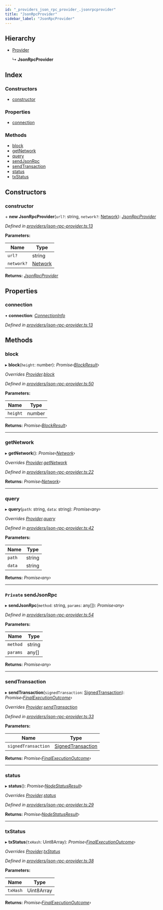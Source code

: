 ```yaml
---
id: "_providers_json_rpc_provider_.jsonrpcprovider"
title: "JsonRpcProvider"
sidebar_label: "JsonRpcProvider"
---
```


## Hierarchy

* [Provider](_providers_provider_.provider.md)

  ↳ **JsonRpcProvider**

## Index

### Constructors

* [constructor](_providers_json_rpc_provider_.jsonrpcprovider.md#constructor)

### Properties

* [connection](_providers_json_rpc_provider_.jsonrpcprovider.md#connection)

### Methods

* [block](_providers_json_rpc_provider_.jsonrpcprovider.md#block)
* [getNetwork](_providers_json_rpc_provider_.jsonrpcprovider.md#getnetwork)
* [query](_providers_json_rpc_provider_.jsonrpcprovider.md#query)
* [sendJsonRpc](_providers_json_rpc_provider_.jsonrpcprovider.md#private-sendjsonrpc)
* [sendTransaction](_providers_json_rpc_provider_.jsonrpcprovider.md#sendtransaction)
* [status](_providers_json_rpc_provider_.jsonrpcprovider.md#status)
* [txStatus](_providers_json_rpc_provider_.jsonrpcprovider.md#txstatus)

## Constructors

###  constructor

\+ **new JsonRpcProvider**(`url?`: string, `network?`: [Network](../interfaces/_utils_network_.network.md)): *[JsonRpcProvider](_providers_json_rpc_provider_.jsonrpcprovider.md)*

*Defined in [providers/json-rpc-provider.ts:13](https://github.com/nearprotocol/nearlib/blob/be6b150/src.ts/providers/json-rpc-provider.ts#L13)*

**Parameters:**

Name | Type |
------ | ------ |
`url?` | string |
`network?` | [Network](../interfaces/_utils_network_.network.md) |

**Returns:** *[JsonRpcProvider](_providers_json_rpc_provider_.jsonrpcprovider.md)*

## Properties

###  connection

• **connection**: *[ConnectionInfo](../interfaces/_utils_web_.connectioninfo.md)*

*Defined in [providers/json-rpc-provider.ts:13](https://github.com/nearprotocol/nearlib/blob/be6b150/src.ts/providers/json-rpc-provider.ts#L13)*

## Methods

###  block

▸ **block**(`height`: number): *Promise‹[BlockResult](../interfaces/_providers_provider_.blockresult.md)›*

*Overrides [Provider](_providers_provider_.provider.md).[block](_providers_provider_.provider.md#abstract-block)*

*Defined in [providers/json-rpc-provider.ts:50](https://github.com/nearprotocol/nearlib/blob/be6b150/src.ts/providers/json-rpc-provider.ts#L50)*

**Parameters:**

Name | Type |
------ | ------ |
`height` | number |

**Returns:** *Promise‹[BlockResult](../interfaces/_providers_provider_.blockresult.md)›*

___

###  getNetwork

▸ **getNetwork**(): *Promise‹[Network](../interfaces/_utils_network_.network.md)›*

*Overrides [Provider](_providers_provider_.provider.md).[getNetwork](_providers_provider_.provider.md#abstract-getnetwork)*

*Defined in [providers/json-rpc-provider.ts:22](https://github.com/nearprotocol/nearlib/blob/be6b150/src.ts/providers/json-rpc-provider.ts#L22)*

**Returns:** *Promise‹[Network](../interfaces/_utils_network_.network.md)›*

___

###  query

▸ **query**(`path`: string, `data`: string): *Promise‹any›*

*Overrides [Provider](_providers_provider_.provider.md).[query](_providers_provider_.provider.md#abstract-query)*

*Defined in [providers/json-rpc-provider.ts:42](https://github.com/nearprotocol/nearlib/blob/be6b150/src.ts/providers/json-rpc-provider.ts#L42)*

**Parameters:**

Name | Type |
------ | ------ |
`path` | string |
`data` | string |

**Returns:** *Promise‹any›*

___

### `Private` sendJsonRpc

▸ **sendJsonRpc**(`method`: string, `params`: any[]): *Promise‹any›*

*Defined in [providers/json-rpc-provider.ts:54](https://github.com/nearprotocol/nearlib/blob/be6b150/src.ts/providers/json-rpc-provider.ts#L54)*

**Parameters:**

Name | Type |
------ | ------ |
`method` | string |
`params` | any[] |

**Returns:** *Promise‹any›*

___

###  sendTransaction

▸ **sendTransaction**(`signedTransaction`: [SignedTransaction](_transaction_.signedtransaction.md)): *Promise‹[FinalExecutionOutcome](../interfaces/_providers_provider_.finalexecutionoutcome.md)›*

*Overrides [Provider](_providers_provider_.provider.md).[sendTransaction](_providers_provider_.provider.md#abstract-sendtransaction)*

*Defined in [providers/json-rpc-provider.ts:33](https://github.com/nearprotocol/nearlib/blob/be6b150/src.ts/providers/json-rpc-provider.ts#L33)*

**Parameters:**

Name | Type |
------ | ------ |
`signedTransaction` | [SignedTransaction](_transaction_.signedtransaction.md) |

**Returns:** *Promise‹[FinalExecutionOutcome](../interfaces/_providers_provider_.finalexecutionoutcome.md)›*

___

###  status

▸ **status**(): *Promise‹[NodeStatusResult](../interfaces/_providers_provider_.nodestatusresult.md)›*

*Overrides [Provider](_providers_provider_.provider.md).[status](_providers_provider_.provider.md#abstract-status)*

*Defined in [providers/json-rpc-provider.ts:29](https://github.com/nearprotocol/nearlib/blob/be6b150/src.ts/providers/json-rpc-provider.ts#L29)*

**Returns:** *Promise‹[NodeStatusResult](../interfaces/_providers_provider_.nodestatusresult.md)›*

___

###  txStatus

▸ **txStatus**(`txHash`: Uint8Array): *Promise‹[FinalExecutionOutcome](../interfaces/_providers_provider_.finalexecutionoutcome.md)›*

*Overrides [Provider](_providers_provider_.provider.md).[txStatus](_providers_provider_.provider.md#abstract-txstatus)*

*Defined in [providers/json-rpc-provider.ts:38](https://github.com/nearprotocol/nearlib/blob/be6b150/src.ts/providers/json-rpc-provider.ts#L38)*

**Parameters:**

Name | Type |
------ | ------ |
`txHash` | Uint8Array |

**Returns:** *Promise‹[FinalExecutionOutcome](../interfaces/_providers_provider_.finalexecutionoutcome.md)›*
